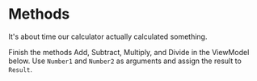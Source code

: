 ﻿---
Title: Methods
CodeTask: /resources/010_calculator/40_methods.csharp.csx
---

# Methods

It's about time our calculator actually calculated something.

Finish the methods Add, Subtract, Multiply, and Divide in the ViewModel below. Use `Number1` and `Number2` as arguments and assign the result to `Result`.